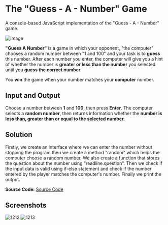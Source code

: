 # The "Guess - A - Number" Game
A console-based JavaScript implementation of the "Guess - A - Number" game. 

![image](https://user-images.githubusercontent.com/109210142/214312082-d81b1c9c-4521-418b-aa9f-6b792b449552.png)

**"Guess A Number"** is a game in which your opponent, "the computer" chooses a random number between "1 and 100" and your task is to **guess** this number. After each number you enter, the computer will give you a hint of whether the number is **greater or less than the number** you selected until you **guess the correct number.**

You **win** the game when your number matches your **computer** number. 

## Input and Output

Choose a number between **1** and **100**, then press **Enter.**
The computer selects a **random number**, then returns information whether the **number is less than, greater than or equal to the selected number.**

## Solution

Firstly, we create an interface where we can enter the number without stopping the program then we create a method "random" which helps the computer choose a random number. We also create a function that stores the question about the number using "readline.question". Then we check if the input data is valid using if-else statement and check if the number entered by the player matches the computer's number. Finally we print the output. 

**Source Code:** [Source Code](Guess_A_Number.js)

## Screenshots

![1212](https://user-images.githubusercontent.com/109210142/214315712-12a536d0-97bb-4bb0-89cb-763fcda8fd41.PNG)
![1213](https://user-images.githubusercontent.com/109210142/214315725-00f6a7f0-0298-4452-8ec2-5d76a10bc047.PNG)
